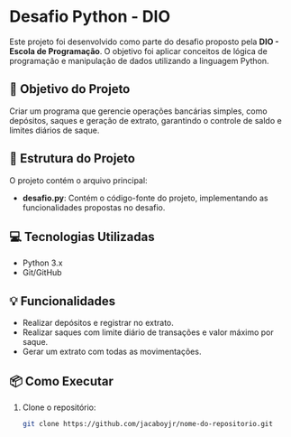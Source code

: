 # Desafio Python - DIO

Este projeto foi desenvolvido como parte do desafio proposto pela **DIO - Escola de Programação**. O objetivo foi aplicar conceitos de lógica de programação e manipulação de dados utilizando a linguagem Python.

## 🚀 Objetivo do Projeto
Criar um programa que gerencie operações bancárias simples, como depósitos, saques e geração de extrato, garantindo o controle de saldo e limites diários de saque.

## 📂 Estrutura do Projeto
O projeto contém o arquivo principal:
- **desafio.py**: Contém o código-fonte do projeto, implementando as funcionalidades propostas no desafio.

## 💻 Tecnologias Utilizadas
- Python 3.x
- Git/GitHub

## 💡 Funcionalidades
- Realizar depósitos e registrar no extrato.
- Realizar saques com limite diário de transações e valor máximo por saque.
- Gerar um extrato com todas as movimentações.

## 📦 Como Executar
1. Clone o repositório:
   ```bash
   git clone https://github.com/jacaboyjr/nome-do-repositorio.git
